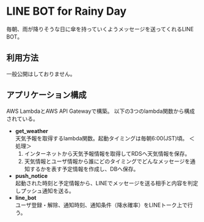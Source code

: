 # LINE BOT for Rainy Day
毎朝、雨が降りそうな日に傘を持っていくようメッセージを送ってくれるLINE BOT。

## 利用方法
一般公開はしておりません。

## アプリケーション構成
AWS LambdaとAWS API Gatewayで構築。
以下の3つのlambda関数から構成されている。

- **get_weather**  
天気予報を取得するlambda関数。起動タイミングは毎朝6:00(JST)頃。
＜処理＞
    1. インターネットから天気予報情報を取得してRDSへ天気情報を保存。
    1. 天気情報とユーザ情報から誰にどのタイミングでどんなメッセージを通知するかを表す予定情報を作成し、DBへ保存。
- **push_notice**  
起動された時刻と予定情報から、LINEでメッセージを送る相手と内容を判定しプッシュ通知を送る。
- **line_bot**  
ユーザ登録・解除、通知時刻、通知条件（降水確率）をLINEトーク上で行う。
